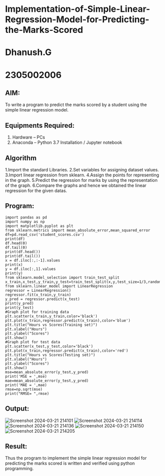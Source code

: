 # Implementation-of-Simple-Linear-Regression-Model-for-Predicting-the-Marks-Scored
# Dhanush.G
# 2305002006

## AIM:
To write a program to predict the marks scored by a student using the simple linear regression model.

## Equipments Required:
1. Hardware – PCs
2. Anaconda – Python 3.7 Installation / Jupyter notebook

## Algorithm
1.Import the standard Libraries.
2.Set variables for assigning dataset values.
3.Import linear regression from sklearn.
4.Assign the points for representing in the graph.
5.Predict the regression for marks by using the representation of the graph.
6.Compare the graphs and hence we obtained the linear regression for the given datas.

## Program:
```
import pandas as pd
import numpy as np
import matplotlib.pyplot as plt
from sklearn.metrics import mean_absolute_error,mean_squared_error
df=pd.read_csv('student_scores.csv')
print(df)
df.head(0)
df.tail(0)
print(df.head())
print(df.tail())
x = df.iloc[:,:-1].values
print(x)
y = df.iloc[:,1].values
print(y)
from sklearn.model_selection import train_test_split
x_train,x_test,y_train,y_test=train_test_split(x,y,test_size=1/3,random_state=0)
from sklearn.linear_model import LinearRegression
regressor = LinearRegression()
regressor.fit(x_train,y_train)
y_pred = regressor.predict(x_test)
print(y_pred)
print(y_test)
#Graph plot for training data
plt.scatter(x_train,y_train,color='black')
plt.plot(x_train,regressor.predict(x_train),color='blue')
plt.title("Hours vs Scores(Training set)")
plt.xlabel("Hours")
plt.ylabel("Scores")
plt.show()
#Graph plot for test data
plt.scatter(x_test,y_test,color='black')
plt.plot(x_train,regressor.predict(x_train),color='red')
plt.title("Hours vs Scores(Testing set)")
plt.xlabel("Hours")
plt.ylabel("Scores")
plt.show()
mse=mean_absolute_error(y_test,y_pred)
print('MSE = ',mse)
mae=mean_absolute_error(y_test,y_pred)
print('MAE = ',mae)
rmse=np.sqrt(mse)
print("RMSE= ",rmse)
```

## Output:
![Screenshot 2024-03-21 214101](https://github.com/AkilaMohan/Implementation-of-Simple-Linear-Regression-Model-for-Predicting-the-Marks-Scored/assets/155508176/cfd78071-5d30-4352-ab04-46c7c6a85d24)
![Screenshot 2024-03-21 214114](https://github.com/AkilaMohan/Implementation-of-Simple-Linear-Regression-Model-for-Predicting-the-Marks-Scored/assets/155508176/30e3cb8e-16de-4699-8054-9f2a63fa4dfe)
![Screenshot 2024-03-21 214136](https://github.com/AkilaMohan/Implementation-of-Simple-Linear-Regression-Model-for-Predicting-the-Marks-Scored/assets/155508176/7bc71c0a-c9d6-4925-a7a7-dbe1a45b9d74)
![Screenshot 2024-03-21 214150](https://github.com/AkilaMohan/Implementation-of-Simple-Linear-Regression-Model-for-Predicting-the-Marks-Scored/assets/155508176/0c620372-6405-43f3-88b4-e080e6c08c62)
![Screenshot 2024-03-21 214205](https://github.com/AkilaMohan/Implementation-of-Simple-Linear-Regression-Model-for-Predicting-the-Marks-Scored/assets/155508176/07b1c712-9048-432f-ad44-7032bc6d25c6)


## Result:
Thus the program to implement the simple linear regression model for predicting the marks scored is written and verified using python programming.
